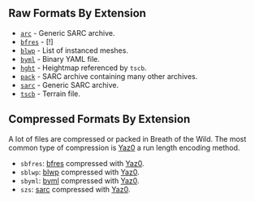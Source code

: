 ## Raw Formats By Extension

* [`arc`](arc.md) - Generic SARC archive.
* [`bfres`](bfres.md) - [!]
* [`blwp`](blwp.md) - List of instanced meshes.
* [`byml`](byml.md) - Binary YAML file.
* [`hght`](hght.md) - Heightmap referenced by `tscb`.
* [`pack`](sarc.md) - SARC archive containing many other archives.
* [`sarc`](sarc.md) - Generic SARC archive.
* [`tscb`](tscb.md) - Terrain file.

## Compressed Formats By Extension

A lot of files are compressed or packed in Breath of the Wild. The most common
type of compression is [Yaz0](yaz0.md) a run length encoding method.

* `sbfres`: [bfres](bfres.md) compressed with [Yaz0](yaz0.md).
* `sblwp`: [blwp](blwp.md) compressed with [Yaz0](yaz0.md).
* `sbyml`: [byml](byml.md) compressed with [Yaz0](yaz0.md).
* `szs`: [sarc](sarc.md) compressed with [Yaz0](yaz0.md).

